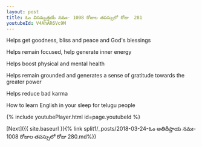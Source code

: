 ```yaml
---
layout: post
title: ఓం విసమ్పత్తయే నమః- 1008 రోజుల తపస్సులో రోజు  281
youtubeId: V4AhAR6Vc9M
---
```

 
 
Helps get goodness, bliss and peace and God's blessings
 
Helps remain focused, help generate inner energy 
 
Helps boost physical and mental health 
 
Helps remain grounded and generates a sense of gratitude towards the greater power 
 
Helps reduce bad karma
 
How to learn English in your sleep for telugu people
 
 
 
 


{% include youtubePlayer.html id=page.youtubeId %}
 
[Next]({{ site.baseurl }}{% link split1/_posts/2018-03-24-ఓం అతిదీప్తాయ నమః- 1008 రోజుల తపస్సులో రోజు  280.md%})
 
